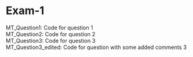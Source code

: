 # Exam-1
MT_Question1: Code for question 1</br>
MT_Question2: Code for question 2</br>
MT_Question3: Code for question 3</br>
MT_Question3_edited: Code for question with some added comments 3</br>

